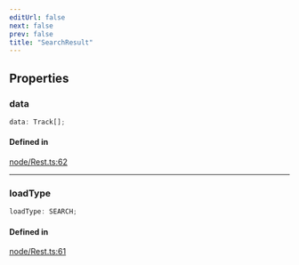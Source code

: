 ```yaml
---
editUrl: false
next: false
prev: false
title: "SearchResult"
---
```


## Properties

<a id="data" name="data"></a>

### data

```ts
data: Track[];
```

#### Defined in

[node/Rest.ts:62](https://github.com/shipgirlproject/shoukaku/blob/761f40f7c0b54473070fa1c40602d1504a8bf167/src/node/Rest.ts#L62)

***

<a id="loadtype" name="loadtype"></a>

### loadType

```ts
loadType: SEARCH;
```

#### Defined in

[node/Rest.ts:61](https://github.com/shipgirlproject/shoukaku/blob/761f40f7c0b54473070fa1c40602d1504a8bf167/src/node/Rest.ts#L61)
